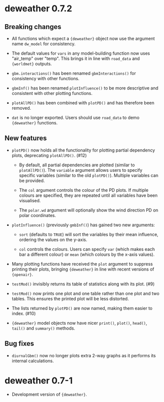 # deweather 0.7.2

## Breaking changes

* All functions which expect a `{deweather}` object now use the argument name `dw_model` for consistency.

* The default values for `vars` in any model-building function now uses "air_temp" over "temp". This brings it in line with `road_data` and `{worldmet}` outputs.

* `gbm.interactions()` has been renamed `gbmInteractions()` for consistency with other functions.

* `gbmInf()` has been renamed `plotInfluence()` to be more descriptive and consistent with other plotting functions.

* `plotAllPD()` has been combined with `plotPD()` and has therefore been removed. 

* `dat` is no longer exported. Users should use `road_data` to demo `{deweather}` functions.

## New features

* `plotPD()` now holds all the functionality for plotting partial dependency plots, deprecating `plotAllPD()`. (#12)

  * By default, all partial dependencies are plotted (similar to `plotAllPD()`). The `variable` argument allows users to specify specific variables (similar to the old `plotPD()`). Multiple variables can be provided.
  
  * The `col` argument controls the colour of the PD plots. If multiple colours are specified, they are repeated until all variables have been visualised.
  
  * The `polar.wd` argument will optionally show the wind direction PD on polar coordinates.
  
* `plotInfluence()` (previously `gmbInf()`) has gained two new arguments:

  * `sort` (defaults to `TRUE`) will sort the variables by their mean influence, ordering the values on the y-axis.
  
  * `col` controls the colours. Users can specify `var` (which makes each bar a different colour) or `mean` (which colours by the x-axis values).
  
* Many plotting functions have received the `plot` argument to suppress printing their plots, bringing `{deweather}` in line with recent versions of `{openair}`.

* `testMod()` invisibly returns its table of statistics along with its plot. (#9)

* `testMod()` now prints one plot and one table rather than one plot and two tables. This ensures the printed plot will be less distorted.

* The lists returned by `plotPD()` are now named, making them easier to index. (#10)

* `{deweather}` model objects now have nicer `print()`, `plot()`, `head()`, `tail()` and `summary()` methods.

## Bug fixes

* `diurnalGbm()` now no longer plots extra 2-way graphs as it performs its internal calculations.

# deweather 0.7-1

* Development version of `{deweather}`.
